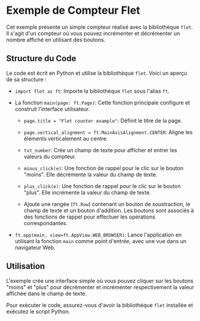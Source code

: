 # Exemple de Compteur Flet

Cet exemple présente un simple compteur réalisé avec la bibliothèque `flet`. Il s'agit d'un compteur où vous pouvez incrémenter et décrémenter un nombre affiché en utilisant des boutons.

## Structure du Code

Le code est écrit en Python et utilise la bibliothèque `flet`. Voici un aperçu de sa structure :

- `import flet as ft`: Importe la bibliothèque `flet` sous l'alias `ft`.
- La fonction `main(page: ft.Page)`: Cette fonction principale configure et construit l'interface utilisateur.
    - `page.title = "Flet counter example"`: Définit le titre de la page.
    - `page.vertical_alignment = ft.MainAxisAlignment.CENTER`: Aligne les éléments verticalement au centre.

    - `txt_number`: Crée un champ de texte pour afficher et entrer les valeurs du compteur.
    - `minus_click(e)`: Une fonction de rappel pour le clic sur le bouton "moins". Elle décrémente la valeur du champ de texte.
    - `plus_click(e)`: Une fonction de rappel pour le clic sur le bouton "plus". Elle incrémente la valeur du champ de texte.

    - Ajoute une rangée (`ft.Row`) contenant un bouton de soustraction, le champ de texte et un bouton d'addition. Les boutons sont associés à des fonctions de rappel pour effectuer les opérations correspondantes.

- `ft.app(main, view=ft.AppView.WEB_BROWSER)`: Lance l'application en utilisant la fonction `main` comme point d'entrée, avec une vue dans un navigateur Web.

## Utilisation

L'exemple crée une interface simple où vous pouvez cliquer sur les boutons "moins" et "plus" pour décrémenter et incrémenter respectivement la valeur affichée dans le champ de texte.

Pour exécuter le code, assurez-vous d'avoir la bibliothèque `flet` installée et exécutez le script Python.
